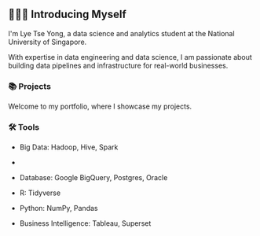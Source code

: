 ## 🙋🏻‍♂️ Introducing Myself

I'm Lye Tse Yong, a data science and analytics student at the National University of Singapore.

With expertise in data engineering and data science, I am passionate about building data pipelines and infrastructure for real-world businesses.

### 📚 Projects

Welcome to  my portfolio, where I showcase my projects.

### 🛠️ Tools

- Big Data: Hadoop, Hive, Spark
- 




- Database: Google BigQuery, Postgres, Oracle
  
- R: Tidyverse
- Python: NumPy, Pandas
- Business Intelligence: Tableau, Superset




<!--
**tseyongg/tseyongg** is a ✨ _special_ ✨ repository because its `README.md` (this file) appears on your GitHub profile.

Here are some ideas to get you started:

- 🔭 I’m currently working on ...
- 🌱 I’m currently learning ...
- 👯 I’m looking to collaborate on ...
- 🤔 I’m looking for help with ...
- 💬 Ask me about ...
- 📫 How to reach me: ...
- 😄 Pronouns: ...
- ⚡ Fun fact: ...
-->
